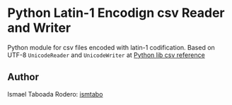 Python Latin-1 Encodign csv Reader and Writer
====

Python module for csv files encoded with latin-1 codification. Based on UTF-8 `UnicodeReader` and `UnicodeWriter` at [Python lib csv reference](https://docs.python.org/2/library/csv.html)

Author
----
Ismael Taboada Rodero: [ismtabo](https://github.com/ismtabo/)
